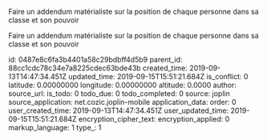 Faire un addendum matérialiste sur la position de chaque personne dans sa classe et son pouvoir 

Faire un addendum matérialiste sur la position de chaque personne dans sa classe et son pouvoir 

id: 0487e8c6fa3b4401a58c29bdbff4d5b9
parent_id: 88cc1cdc78c34e7a8225cdec63bde43b
created_time: 2019-09-13T14:47:34.451Z
updated_time: 2019-09-15T15:51:21.684Z
is_conflict: 0
latitude: 0.00000000
longitude: 0.00000000
altitude: 0.0000
author: 
source_url: 
is_todo: 0
todo_due: 0
todo_completed: 0
source: joplin
source_application: net.cozic.joplin-mobile
application_data: 
order: 0
user_created_time: 2019-09-13T14:47:34.451Z
user_updated_time: 2019-09-15T15:51:21.684Z
encryption_cipher_text: 
encryption_applied: 0
markup_language: 1
type_: 1